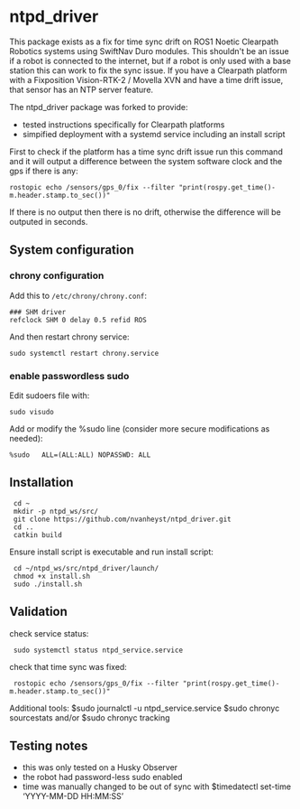 ntpd\_driver
============

This package exists as a fix for time sync drift on ROS1 Noetic Clearpath Robotics systems using SwiftNav Duro modules. This shouldn't be an issue if a robot is connected to the internet, but if a robot is only used with a base station this can work to fix the sync issue. If you have a Clearpath platform with a Fixposition Vision-RTK-2 / Movella XVN and have a time drift issue, that sensor has an NTP server feature.

The ntpd_driver package was forked to provide: 
- tested instructions specifically for Clearpath platforms
- simpified deployment with a systemd service including an install script

First to check if the platform has a time sync drift issue run this command and it will output a difference between the system software clock and the gps if there is any:

    rostopic echo /sensors/gps_0/fix --filter "print(rospy.get_time()-m.header.stamp.to_sec())"

If there is no output then there is no drift, otherwise the difference will be outputed in seconds. 

System configuration
--------------------

### chrony configuration

Add this to `/etc/chrony/chrony.conf`:

    ### SHM driver
    refclock SHM 0 delay 0.5 refid ROS

And then restart chrony service:

    sudo systemctl restart chrony.service 

### enable passwordless sudo

Edit sudoers file with:

    sudo visudo

Add or modify the %sudo line (consider more secure modifications as needed):

    %sudo   ALL=(ALL:ALL) NOPASSWD: ALL
 

Installation
--------------------

     cd ~
     mkdir -p ntpd_ws/src/
     git clone https://github.com/nvanheyst/ntpd_driver.git
     cd ..
     catkin build

Ensure install script is executable and run install script:

     cd ~/ntpd_ws/src/ntpd_driver/launch/
     chmod +x install.sh
     sudo ./install.sh 
     
Validation
--------------------

check service status:

     sudo systemctl status ntpd_service.service
     
check that time sync was fixed:
     
     rostopic echo /sensors/gps_0/fix --filter "print(rospy.get_time()-m.header.stamp.to_sec())"

Additional tools:
     $sudo journalctl -u ntpd_service.service
     $sudo chronyc sourcestats and/or $sudo chronyc tracking

Testing notes
--------------------

- this was only tested on a Husky Observer
- the robot had password-less sudo enabled
- time was manually changed to be out of sync with $timedatectl set-time ‘YYYY-MM-DD HH:MM:SS’

